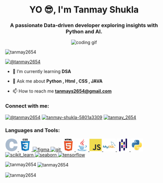 <h1 align="center">YO 😎, I'm Tanmay Shukla</h1>
<h3 align="center">A passionate Data-driven developer exploring insights with Python and AI.</h3>

<p align="center">
  <img src="https://media4.giphy.com/media/v1.Y2lkPTc5MGI3NjExbTdvMm5jZndzbXdzdThtbzV6MG50ejVqbTBxbWJpZWF1YTYwbG1xbiZlcD12MV9pbnRlcm5hbF9naWZfYnlfaWQmY3Q9Zw/S9d8XB557e8phGLBVS/giphy.gif" width="400" alt="coding gif" />
</p>

<p align="left"> <img src="https://komarev.com/ghpvc/?username=tanmay2654&label=Profile%20views&color=0e75b6&style=flat" alt="tanmay2654" /> </p>

<p align="left"> <a href="https://twitter.com/tanmay2654" target="blank"><img src="https://img.shields.io/twitter/follow/@tanmay2654?logo=twitter&style=for-the-badge" alt="@tanmay2654" /></a> </p>

- 🌱 I’m currently learning **DSA**

- 💬 Ask me about **Python , Html , CSS , JAVA**

- 📫 How to reach me **tanmays2654@gmail.com**

<h3 align="left">Connect with me:</h3>
<p align="left">
<a href="https://twitter.com/@tanmay2654" target="blank"><img align="center" src="https://raw.githubusercontent.com/rahuldkjain/github-profile-readme-generator/master/src/images/icons/Social/twitter.svg" alt="@tanmay2654" height="30" width="40" /></a>
<a href="https://linkedin.com/in/tanmay-shukla-5801a3309" target="blank"><img align="center" src="https://raw.githubusercontent.com/rahuldkjain/github-profile-readme-generator/master/src/images/icons/Social/linked-in-alt.svg" alt="tanmay-shukla-5801a3309" height="30" width="40" /></a>
<a href="https://www.leetcode.com/tanmay_2654" target="blank"><img align="center" src="https://raw.githubusercontent.com/rahuldkjain/github-profile-readme-generator/master/src/images/icons/Social/leet-code.svg" alt="tanmay_2654" height="30" width="40" /></a>
</p>

<h3 align="left">Languages and Tools:</h3>
<p align="left"> <a href="https://www.cprogramming.com/" target="_blank" rel="noreferrer"> <img src="https://raw.githubusercontent.com/devicons/devicon/master/icons/c/c-original.svg" alt="c" width="40" height="40"/> </a> <a href="https://www.w3schools.com/css/" target="_blank" rel="noreferrer"> <img src="https://raw.githubusercontent.com/devicons/devicon/master/icons/css3/css3-original-wordmark.svg" alt="css3" width="40" height="40"/> </a> <a href="https://www.figma.com/" target="_blank" rel="noreferrer"> <img src="https://www.vectorlogo.zone/logos/figma/figma-icon.svg" alt="figma" width="40" height="40"/> </a> <a href="https://git-scm.com/" target="_blank" rel="noreferrer"> <img src="https://www.vectorlogo.zone/logos/git-scm/git-scm-icon.svg" alt="git" width="40" height="40"/> </a> <a href="https://www.w3.org/html/" target="_blank" rel="noreferrer"> <img src="https://raw.githubusercontent.com/devicons/devicon/master/icons/html5/html5-original-wordmark.svg" alt="html5" width="40" height="40"/> </a> <a href="https://www.java.com" target="_blank" rel="noreferrer"> <img src="https://raw.githubusercontent.com/devicons/devicon/master/icons/java/java-original.svg" alt="java" width="40" height="40"/> </a> <a href="https://developer.mozilla.org/en-US/docs/Web/JavaScript" target="_blank" rel="noreferrer"> <img src="https://raw.githubusercontent.com/devicons/devicon/master/icons/javascript/javascript-original.svg" alt="javascript" width="40" height="40"/> </a> <a href="https://www.mysql.com/" target="_blank" rel="noreferrer"> <img src="https://raw.githubusercontent.com/devicons/devicon/master/icons/mysql/mysql-original-wordmark.svg" alt="mysql" width="40" height="40"/> </a> <a href="https://pandas.pydata.org/" target="_blank" rel="noreferrer"> <img src="https://raw.githubusercontent.com/devicons/devicon/2ae2a900d2f041da66e950e4d48052658d850630/icons/pandas/pandas-original.svg" alt="pandas" width="40" height="40"/> </a> <a href="https://www.python.org" target="_blank" rel="noreferrer"> <img src="https://raw.githubusercontent.com/devicons/devicon/master/icons/python/python-original.svg" alt="python" width="40" height="40"/> </a> <a href="https://scikit-learn.org/" target="_blank" rel="noreferrer"> <img src="https://upload.wikimedia.org/wikipedia/commons/0/05/Scikit_learn_logo_small.svg" alt="scikit_learn" width="40" height="40"/> </a> <a href="https://seaborn.pydata.org/" target="_blank" rel="noreferrer"> <img src="https://seaborn.pydata.org/_images/logo-mark-lightbg.svg" alt="seaborn" width="40" height="40"/> </a> <a href="https://www.tensorflow.org" target="_blank" rel="noreferrer"> <img src="https://www.vectorlogo.zone/logos/tensorflow/tensorflow-icon.svg" alt="tensorflow" width="40" height="40"/> </a> </p>

<p><img align="left" src="https://github-readme-stats.vercel.app/api/top-langs?username=tanmay2654&show_icons=true&locale=en&layout=compact" alt="tanmay2654" /></p>

<p>&nbsp;<img align="center" src="https://github-readme-stats.vercel.app/api?username=tanmay2654&show_icons=true&locale=en" alt="tanmay2654" /></p>

<p><img align="center" src="https://github-readme-streak-stats.herokuapp.com/?user=tanmay2654&" alt="tanmay2654" /></p>
